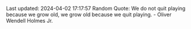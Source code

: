 Last updated: 2024-04-02 17:17:57
Random Quote: We do not quit playing because we grow old, we grow old because we quit playing. - Oliver Wendell Holmes Jr.